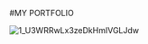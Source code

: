 #MY PORTFOLIO


![1_U3WRRwLx3zeDkHmIVGLJdw](https://github.com/user-attachments/assets/baff2967-67d7-44fe-a255-a650ab8f9bd0)
